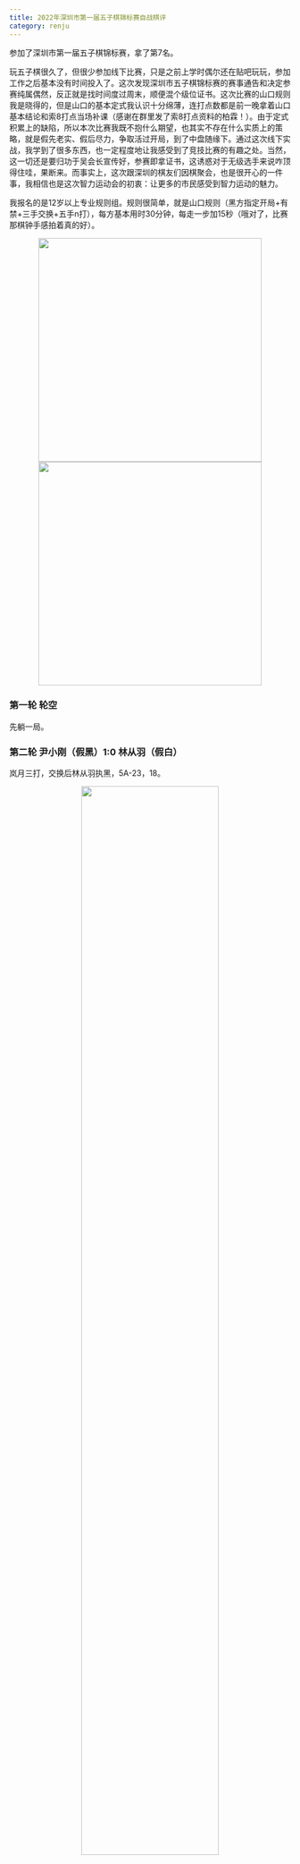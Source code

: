 ```yaml
---
title: 2022年深圳市第一届五子棋锦标赛自战棋评
category: renju
---
```


参加了深圳市第一届五子棋锦标赛，拿了第7名。

玩五子棋很久了，但很少参加线下比赛，只是之前上学时偶尔还在贴吧玩玩，参加工作之后基本没有时间投入了。这次发现深圳市五子棋锦标赛的赛事通告和决定参赛纯属偶然，反正就是找时间度过周末，顺便混个级位证书。这次比赛的山口规则我是晓得的，但是山口的基本定式我认识十分绵薄，连打点数都是前一晚拿着山口基本结论和索8打点当场补课（感谢在群里发了索8打点资料的柏霖！）。由于定式积累上的缺陷，所以本次比赛我既不抱什么期望，也其实不存在什么实质上的策略，就是假先老实、假后尽力，争取活过开局，到了中盘随缘下。通过这次线下实战，我学到了很多东西，也一定程度地让我感受到了竞技比赛的有趣之处。当然，这一切还是要归功于吴会长宣传好，参赛即拿证书，这诱惑对于无级选手来说咋顶得住哇，果断来。而事实上，这次跟深圳的棋友们因棋聚会，也是很开心的一件事，我相信也是这次智力运动会的初衷：让更多的市民感受到智力运动的魅力。

我报名的是12岁以上专业规则组。规则很简单，就是山口规则（黑方指定开局+有禁+三手交换+五手n打），每方基本用时30分钟，每走一步加15秒（哦对了，比赛那棋钟手感拍着真的好）。

<p align="center" >
  <img 
    src="https://user-images.githubusercontent.com/16990861/208456374-e25fbea5-3c1f-403e-80e4-d3fa9bee7e29.JPG" 
    height="400"
  />
  <img 
    src="https://user-images.githubusercontent.com/16990861/208316093-b3d281ee-38b3-4df4-bac9-e3bc6e29cd51.JPG" 
    height="400"
  />
</p>

### 第一轮 轮空

先躺一局。

### 第二轮 尹小刚（假黑）1:0 林从羽（假白）

岚月三打，交换后林从羽执黑，5A-23，18。

<p align="center" >
  <img 
    src="https://cdn.jsdelivr.net/gh/EthanLin-TWer/cdn-images/blog/20230108234412.png" 
    width="70%"
  />
</p>

由于不擅长下激烈的对攻局面，所以正常情况下我很少主动开名岚山新几类局面，所以小刚叫岚月三打我就想，得，真是怕啥来啥。记得岚月三打是平衡局面，快速回忆了一下几个白4的三打点我还记得，能试着下下，于是我换了。白打立4，一二打点我记得，三打通瑞星二打，在我眼里显然是实战的四打可能导致更激烈的交换。我当时心态是虽然不太知道这个后面定式，但是既然结论平衡那么黑棋一定有解，这是我的第一盘棋，拿来好好算一算，激发一下状态。于是我选择了实战四打。后来小刚表示，这个5他也没有准备，赛前主要是针对二打黑5做了一些准备，我无意中避开了研究。但是赛后才发现我记错了结论，四打其实是白优的局面。

<p align="center" >
  <img 
    src="https://user-images.githubusercontent.com/16990861/208305339-d0a7e36c-2b77-4fa5-8bc0-4300c2b1ee4f.png" 
    width="250"
  />
</p>

实战6意料之中。黑7在实战7和6左上花费了一些时间，实战7主要也是考虑实战这个8，因为挡2成双2是正常的实战逻辑。实际上，这里7-8似乎更强，实战的黑7白棋直接活三可以必胜（见下两图），但是这几路进攻的思路实战算不清楚应该很难直接走出。

<p align="center" >
  <img 
    src="https://user-images.githubusercontent.com/16990861/208305349-bf3bc4d0-7625-4f46-aaec-c34e827088e1.png" 
    width="250"
  />
  <img 
    src="https://user-images.githubusercontent.com/16990861/208305391-e4975336-4e20-415e-b178-c9aeb20a01cf.png" 
    width="250"
  />
</p>

（上两图：白8必胜）

<p align="center" >
  <img 
    src="https://user-images.githubusercontent.com/16990861/208305473-ea6dfdc6-571f-4384-9059-862758568962.png" 
    width="250"
  />
</p>

以下黑9-17也是我实战预想之中的交换，白10、12唯一，16也是可预见的交换。至此白棋下方激烈的对攻消失了，然后黑棋上方还留下三个活二。走到这里，我觉得我活过开局的目标已经达成，状态也得到了一定程度的预热，布局策略上是成功的。我当时对局面的判断甚至还是黑优。但其实，这里局面仍然是白稍优，而且后续变化仍然非常复杂。无论如何，这种局势判断上的偏差使得白18后，我一直在寻找VCT。

<p align="center" >
  <img 
    src="https://user-images.githubusercontent.com/16990861/208305882-0d60cfd0-fbaa-4b7b-a5eb-5b54182f29e8.png" 
    width="250"
  />
</p>

黑19-25就是这种思路下的产物。黑棋左边的VCT由于白反四的存在无法成立，但有25的存在左边的线路即可先手成立，这个发现使我眼前一亮，以至于我发现26的手段后也并未仔细验算，只是下意识认为黑防住白四三后左边白棋仍然需要补一手，完全没有发现白棋这里的必胜形。实战26后黑棋恍然大悟，但为时已晚。此时黑棋剩余用时记得仍有7分钟左右。

**总结**：

* 黑25之后有侥幸心理，没算清楚变化就落子，导致还有不少时间就速败了。而且这里没有意识到局面的复杂程度。脱谱第一手就应该长考（事实上，现场下完这盘棋后我也迅速调整了这个心态，这在后面的对局中也有体现）
* 黑19之后应当思考除了VCT以外的思路，比如20单挡一手的变化（见下图）（不一定更好，只是说思路缺失）。即实战中我在攻防转换之间缺乏层次，刚看到一点优势便往VCT的方向硬算，而忽略了验证优势、（通过攻防结合、做棋等方式）扩大优势的思路。
* 这盘棋从开局上讲我觉得不算失败，下出了实战角度还算可以一战的黑7（但我相信优秀的段位棋手或者有研究的话这里还是可以直接杀的）以及后面9-17的交换，达成了我总体上“活过开局”的比赛策略

### 第三轮 林从羽（假黑）1:0 王可（假白）

疏星二打，不交换，5A-6。

<p align="center" >
  <img 
    src="https://user-images.githubusercontent.com/16990861/208306912-67e46b04-af75-4504-809f-58b2fe05fc82.jpg" 
    width="70%"
  />
</p>

吸取上一轮的教训，这一轮我假黑。我的想法是首先应该避免任何可能速败的变化，于是我开疏星二打，黑白都行，反正我也不会。

白棋没有交换，并且给出了非最强4的打点。虽然我不知道这个4的结论（第4手就脱谱哈哈哈），但是我仍然感觉到黑棋此处的优势，记得疏星非最强4是有多个必胜点的。黑5-6活三通花月必然必胜，上面不少黑5可能直接通回疏星的变化过于复杂或平衡。由于我的目标是平衡即可走，因此我看到实战黑5时，只验证了实战白6和6-7两个白棋看来有材料的变化，验证黑棋不丢失后即走出这个黑5的打点。

白6-12的交换预想之中，对白棋来说并非完全不好，黑棋仍有优势，但是实战时我看不清楚胜点。13的选择我还考察过13-K10和13-15两个点：直接走K10感觉差点材料，并且白棋有材料，我担心在这个地方直接形成纠缠减少黑棋连接；13-15，14-13防死黑棋往左下过渡的空间，我担心黑棋被逼上非必胜即必败的局面。因此移形换位一下，考虑到14不能直接防黑棋眠三，14穿活二中间几乎可以预见的下法，黑棋仍然有一定的优势，因此我选择了实战13。

但实战13其实不好，14-15黑棋优势骤减。遗憾的是，白棋似未发现黑棋实战15-15活三后，16-21只能上挡并给黑棋下方留下必胜形的线路，实战14挡眠三。简单验算后黑棋走出实战胜法。

**复盘**：

经查阅，这个黑5是三打，黑必胜。但是我手头没谱，简单拆了一下，后面的必胜线路仍然非常复杂，完全不是实战能精确计算的复杂度。实战走到12都仍然是黑必胜的，但是13走丢必胜。这里简单拆一些变化：

<p align="center" >
  <img 
    src="https://user-images.githubusercontent.com/16990861/211805312-f6c67eca-b8a0-453c-82b5-50bb877cc307.png" 
    width="250"
  />
  <img 
    src="https://user-images.githubusercontent.com/16990861/211799262-33e9c5a7-4f74-4b8e-b750-44c7ce4bf288.png" 
    width="250"
  />
</p>

上图左是10直接防活二的变化，15-17使得此局面的VCT成立。25后黑上下有胜。

上图右是12挡左的变化，13此局面下要点，材料足够黑必胜！但14、16仍然非常强的防御，17后黑胜。

<p align="center" >
  <img 
    src="https://user-images.githubusercontent.com/16990861/211806916-91cf7628-3b12-4ff7-ae70-e2f2043592e0.png" 
    width="250"
  />
  <img 
    src="https://user-images.githubusercontent.com/16990861/211807087-3c7e1ca5-647a-4b4f-8c7f-101ec384cfb7.png" 
    width="250"
  />
  <img 
    src="https://user-images.githubusercontent.com/16990861/211808350-9ba9e6d1-297d-4345-8642-c811d357f769.png" 
    width="250"
  />
</p>

上图13弹性强，黑必胜！右上存在通三路做棋要点，左下与黑眠三联系存在VCT，白棋很难兼顾。

上图左14直接挡住黑左下做棋可能，则15黑必胜。横线的活二与黑眠三有联系。16防守略举一例，黑17后白难以兼顾，黑胜。

上图中14尝试兼顾黑棋上下两块防守，但15巧妙利用黑眠三与上方联系，16只能上挡，此后黑下方成必胜形。

上图右14直接打断黑棋与上方联系，则黑棋左下直接必胜。

<p align="center" >
  <img 
    src="https://user-images.githubusercontent.com/16990861/211808710-e692f197-1b8a-41af-98d6-c137e3c7b2f0.png" 
    width="250"
  />
</p>

上图白8逆止。黑9看似自然的做棋+限制，但是白10-14意外的强防。我未发现黑必胜。

**总结**：

* 为什么实战地毯不了必胜的13呢？我想主要是计算力的问题。由于对自己的计算力不自信，因此不敢投入时间、增加计算深度，只敢走感觉棋感还行但其实很亏的实战13。需要加强计算力：提升计算速度、提升1步VC2+后续10步VCT的左右的线路计算能力
* 深感定式积累还是非常必须的。很多结论必胜的打点，其实后面仍然非常长，对上非顶尖棋手，实战中仍然是非常可下的（菜鸡的乐趣）。常见的两打必胜应该熟悉（[如屏蔽所说](https://tieba.baidu.com/p/5492541782?pid=118422018944&cid=0#118422018944)）

### 第四轮 李柏霖（假黑）0:1 林从羽（假白）

寒星四打，交换后林从羽执黑，5A-8，12，13。

<p align="center" >
  <img 
    src="https://user-images.githubusercontent.com/16990861/208308377-c0485dbe-7e6f-46bc-abf9-4544beff2765.jpg" 
    width="70%"
  />
</p>

柏霖谱量充足，对我来说策略仍然是活过开局拼中盘。我假后，省去了想开局的烦恼。柏霖给出寒星四打，打点我晓得，稍加思索决定执黑，由我决定变招可能。黑7、黑9的定式没有走错。白12后，黑13进行了一定时间的考虑，决定走实战13。这一手后续查阅似乎是必败，但总之当时我既不清楚定式下法，白棋似乎也一时想不起来正确打点。白棋在思考14、16的下法消耗了约10分钟左右时间，黑棋在上半盘落后的时间被稍微追回。

<p align="center" >
  <img 
    src="https://user-images.githubusercontent.com/16990861/208309439-2b6e8b4e-38b3-4ef4-851c-36712022d520.png" 
    width="250"
  />
</p>

对于实战的14-20的交换，15、19的防守是必然，我利用白棋计算的时间已算清楚，逆止的话白棋都有简单的抓禁（见下图）；17是简化局面的下法，此点冲走对黑棋似也不亏。黑19防守后，20的手段可以预见。白20这个局部，我认为是能防住的。如果防住，那么我活过开局的策略就成功，黑白进入中盘较量；如果先手防住，那么将是黑棋优势。但是我清楚，这个局部变化仍然不少，需要仔细计算。

<p align="center" >
  <img 
    src="https://user-images.githubusercontent.com/16990861/208309397-ff5a21be-dd32-4a06-a0df-4d47b09071bb.png" 
    width="250"
  />
  <img 
    src="https://user-images.githubusercontent.com/16990861/208309414-c66462d6-94a4-4780-8c60-1a8397d834fb.png" 
    width="250"
  />
</p>

（上两图：15、19逆止白棋胜法）

<p align="center" >
  <img 
    src="https://user-images.githubusercontent.com/16990861/208309645-47cf5ee3-49bf-4ecb-b3fc-22cd1b029791.png" 
    width="250"
  />
</p>

然而实战23必败，白简单4步抓三三……但是可能这个局部过于激烈，双方都在计算冲四交换后的局面先后，没有意识到这个地方存在速胜/速败，28错过抓禁。29后，白棋在此处的应对消耗了约15分钟左右时间，记得大约剩2-3分钟，黑棋大约剩下6-7分钟。32后，局面和时间上对黑棋一度变得有利。

<p align="center" >
  <img 
    src="https://user-images.githubusercontent.com/16990861/208309740-a58a3689-9f0c-43bf-a535-c08ebe28091d.png" 
    width="250"
  />
</p>

33寒星常见进攻，同时盖住26-16潜在的的眠三。在33的进攻方向上，我也考虑了下方的黑棋，19-29-31这条眠三可以借用到H3（29右下）这个点，但是如果黑棋33-K6直接向下活三，白棋挡下，此处我无把握局部有必胜。考虑到时间的限制，实战33联系上下是对白棋压力更大的下法，黑棋无需在右下主动先动手。如果34盖5-17的活二，则35-35仍然成立，随后上面随便团角对时限下的白棋仍然是巨大的压力。此时黑白都进入了快棋模式。

实战34是时限下合理的做法，做眠二尽量给黑棋进攻造成困扰。35、37仍然保持压力。38是自然的想法，但是否比盖黑眠二更急？不过总而言之，这里白棋没有时间做更多的考虑了，只能凭借棋感。

<p align="center" >
  <img 
    src="https://user-images.githubusercontent.com/16990861/208310216-fa1b1978-a994-4092-94b9-108206b8691a.png" 
    width="250"
  />
</p>

38后在上面材料足够，终于可以活39这个三，40挡后，上面黑顺利走出必胜。最后黑棋剩下约1-2分钟，白棋超时。

这盘棋的瑕疵在于黑23是简单必败，没能把局部思路通过计算力贯彻下来；黑13的理论必败对我现下的棋力和定式积累而言不算败招，如果白棋杀出来那确实是技不如人。除此之外，在对局策略上，在对阵心态上，在局面的转换和处理思路上，以及最后黑棋在时间下的进攻，我觉得还是不错的，充分发挥了自己当前的能力。

不过要特别感谢下柏霖兄弟在深圳五子棋群里分享的索8谱，这对我准备这次比赛有莫大的帮助。

**复盘**：

<p align="center" >
  <img 
    src="https://user-images.githubusercontent.com/16990861/211810847-6e56b348-5dec-4dbe-8d81-f4a1d8307e20.png" 
    width="250"
  />
</p>

对于实战13，14-18是必胜的定型手法，白棋在左边出棋。黑19挣扎后左边局部黑棋再无强防。

正确的13定式我也还没拆出来，可能要么是13-16，要么是13直接中间活三。有空再找人问问。

<p align="center" >
  <img 
    src="https://user-images.githubusercontent.com/16990861/211812734-cb43bc22-b6b4-4ac7-88ad-4e9b4f84d303.png" 
    width="250"
  />
  <img 
    src="https://user-images.githubusercontent.com/16990861/211814725-9f25eb42-bf99-4fba-914d-9cbb1d10c698.png" 
    width="250"
  />
</p>

实战白20后左下这个局部，由于这里变化过多，我一时不知道如何计算、如何评价局面优劣，从复盘角度看，黑棋在左下局部的任务是先手处理好白棋后腾出手到上面做棋进攻。那么计算的重点就在于找到一条路线使黑棋可以尽量先手处理好这个局部。基于这个思路，实战21其实不错，11-21的活二诱使白棋再管一手。白22后上图左23基本唯一。如果24在局部再强行进攻交换，那么黑棋抢到黑27、白28再防守下方局部后，相当于黑棋先手借到一个27-19-5的眠三到上方局部做棋，这条线路是符合“黑棋先手处理下方局部”这个思路的。

上图右，那么如果23后白24直接盖死黑棋上方，25能否联系下方所有子力在这个局部杀掉？这也关系到黑棋在这个局部作战方向成功与否。我没继续往下拆那么深了，提供一些思路。

**总结**：

* 这盘棋在定式不熟（13走出必败）、局部计算未能贯彻（23简单必败）的瑕疵下，剩余部分的思路还是清楚的：白14走丢必胜黑棋成功活过开局、黑15-19准确防守、白20后对局部任务和形势的判断、以及黑33后黑棋在快棋下将优势转化为胜势
* 白20、22后这种局部的中盘计算，在众多局部没有必胜必败的线路中，如何结合局部和全局的战略找到一条符合要求的线路，可以是日后中盘计算练习的方向

至此，第一日的赛程就结束了。从赛场离开，感觉脑子像被人打了一顿一直隐隐作疼，这是一种费脑的感觉。没参加比赛前，只觉得下棋累，但没体验过这么累。我本来只是想来打个酱油混个证书，但是第一天比赛结束我积3分并列第一，确实有点始料未及。一方面我觉得这已经超出我原本预期我已经很满足了，一方面又觉得每一盘棋还是都应该认真对待。在这两种心态的反复游移下，我觉得还是略微有点影响到了我第二天的比赛，精神上有了些松散和动摇。

### 第五轮 廖欣煜（假黑）1:0 林从羽（假白）

山月二打，交换后林从羽执黑，5A-G7。

<p align="center" >
  <img 
    src="https://user-images.githubusercontent.com/16990861/208311345-b1d46103-8942-4656-a5d5-ba810ef76354.jpg" 
    width="70%"
  />
</p>

由于平时下棋少，这是我第一次在实战中对线段位棋手，说实在，心里还是有点开心的。

欣煜开局。我有预感，他有可能会对我开名岚山新。为什么呢？因为第一天在局间休息时，我们简单聊过岚月三打那个局面，他问岚月白优我为什么要换呢，我说因为感觉后面对攻太复杂，怕拿白算不出或遇到准备。我第一次打比赛，这可能是他对我唯一能拿到的信息：不愿意激烈对攻。那么他就可能会给我开开局激烈定型或者必胜必败的生死局。那么激烈定型的开局，我估计就是名岚山新。所以我比赛前还是快速翻了一下这四个开局的打点。

猜是让我猜中了，但是山月二打我是没想到，真的生死局。那么交换是必须的，换，换了让对手打4手再说。然后白棋打下了这个对侧的白4。我努力回想这个4的打点，然后墨菲定律就发生了：我想不起来正确的打点是直接挡活二还是团角（实战5）了，因为另外一侧的4里团角5是必胜点。就在这时，我凭借不知哪里来的勇气觉得团角5看着不错“应该”必胜，甚至竟然没有验证实战白6直接挡团角变化的应对，就打了实战5这个点。

实战白6之后我隐约感觉有点不妙，但是因为此时我仍然坚信黑5应该是正确的打点，并没有放弃找寻黑7的应对。验算了所有直接挡的防点都简单被抓后，我想到对攻的思路，那么对攻点只有实战的7，我就直接拍了。此时我还觉得黑白可战，说白了确实是不擅长处理对攻局面：判断失衡，逃避验算，更多是心态和计算力上有点虚。

白8-12的交换夺回先手不难验算，此后白胜毫无悬念，比赛草草结束。事后复盘，欣煜说比较强的7是下图这个，他构想了8和10的走法，但没完全算到必胜。这路变化也确实是杀了，实战即便真的走到这个7，相信白棋也不难现场杀出。

<p align="center" >
  <img 
    src="https://user-images.githubusercontent.com/16990861/208311941-20047d69-810b-4dbd-b813-22521d3dedd7.png" 
    width="250"
  />
</p>

棋评开头说过了，由于本次比赛我的大策略是顺利开局进中盘，而我潜意识里对开局的部分有个错误的认知，即开局部分“打完五手n打点”就算完成任务。因此开局打点我一方面依赖于记打点，一方面打点不知道时潜意识里又觉得“开局”不应该占用很长的时间，倾向于匆匆确认打点而不多加验算。这种潜意识里的想法导致我在本局甚至没有仔细验算两个黑5打点的位置就匆匆应战，对生死局甚无敬畏。事后复盘，正确一打5的变化并不复杂，经过简单的分析实战完全有可能走到黑优（虽然对手不一定会给你留一打），这跟实战速败是天差地别。

**复盘**：

<p align="center" >
  <img 
    src="https://user-images.githubusercontent.com/16990861/211816762-692f5fb7-41d3-4df1-9146-432e895c92e1.png" 
    width="250"
  />
  <img 
    src="https://user-images.githubusercontent.com/16990861/211816835-ee42609a-f8e0-41bc-ba2d-3605c6f78117.png" 
    width="250"
  />
  <img 
    src="https://user-images.githubusercontent.com/16990861/211816899-807a79cb-e55a-499c-9040-41aa2fe7cc1b.png" 
    width="250"
  />
</p>

上图正确的一打5，几个常见的6变化。

<p align="center" >
  <img 
    src="https://user-images.githubusercontent.com/16990861/211816618-b79f4b7c-15d5-4833-8ed7-bf48f39ff14d.png" 
    width="250"
  />
</p>

二打黑5同样必胜，但是后续变化似乎仍然非常复杂。查阅了李洪斌老师的[《五子棋实战必读》](https://book.douban.com/subject/4828469/)，只提到一句“后续变化复杂难解”。略举一例，上图白6后如果黑7进攻，则一路唯一的交换到白18，以下黑胜如何我未拆出，等我有Windows电脑再查一下屏蔽的14地毯谱。

**总结**：

* 这局开局的速败，除了定式积累方面的原因，我想更多还是比赛经验少了。开局打点并不是随便选几个打点打完就完，开局阶段的前5手作为棋局的开始，也不是必须要快速结束，时间在整个棋局过程中的流逝是不均等的。开局打点要验算几个东西：哪几个点能打（必胜OR优势OR平衡），以及后续的基本变化。算越多越好。如果开局中了研究或者相当不确定，需要的时候，你直接花一半到三分之二的时间来验算都是应该的。本局的5手打点就应该算到实战5之后的必败、其他的五手及后续多个6的基本可能变化
* 同理，要多刻意练习下激烈的对攻局面。对攻局面跟平衡局面不同之处在于：平衡局面没有显著的必胜必败，线路的选择主要取决于你对局面的理解；而对攻局面的结论变化可能相当剧烈，局面各种唯一，走错一手就马上必败，经过激烈的对攻最终有可能定型成为某一方必胜或者平衡，但这些都需要非常透彻的计算才能得到结论。在不明确的时候不要急于落子，一定要验算清楚再落子。

### 第六轮 林从羽（假黑）1:0 吴圣仰（假白）

花月六打，不交换，5A-6，J10，24，J8，J7。

<p align="center" >
  <img 
    src="https://user-images.githubusercontent.com/16990861/208312372-fba67ae5-d6bc-4c55-8d54-6166e811348c.jpg" 
    width="70%"
  />
</p>

花月六打，因为局面不会太激烈，我下黑白都行。但对手没有走最强4。这个局面，我记得看索8谱的时候是有6个以上的黑必胜/大优打点，吸取上一局的教训，我把给出的每个打点（除了一二打）白棋有反击的下法（主要是一些团角做二的下法）都过滤了一遍，给出六打，没有问题。

白6做活二，是实战尽可能复杂化局面的下法。黑7-11容易想到的应对，但黑11花费了黑棋不少时间去验算防点，此外我还考虑过11-29通三路的变化，但12-11后局势过于复杂，感觉黑棋亏很多。对于实战的11，我主要验算了12往外盖住斜活二的变化，黑棋能不能VCT或至少取得优势，考虑到白棋做长连必须，之后横线眠三并无法减弱黑棋的优势（如下图），我才拍下这个11。

<p align="center" >
  <img 
    src="https://user-images.githubusercontent.com/16990861/208313202-cc679bc8-1f6b-40f9-aa5e-2e2445275962.png" 
    width="250"
  />
</p>

实战的12倒没在我的考虑范围之内。考虑到跳三后白棋仍然必须牺牲眠三冲出长连，并且黑棋牵制到G9这个点，白棋没有VCT，黑棋可以接受。这里我花了一些时间验算黑棋不会速败后就走了13。白棋没花过多时间走出14-18的交换，但19防守后局面过于复杂且黑棋仍然明显占优。这里白棋花了大量时间计算防守。白20有一些小陷阱，除了横线上的四三外，I线上还存在抓三三的手段。黑21、23应对无误。之后白棋再无法防守，黑棋一套VCT取胜。此时黑棋剩余不到一分钟时间，主要是前期在确认黑7和11上花费了较长时间。

但复盘拆解时，发现实战14直接挡左反活三、16防活二意外强悍，黑大优似乎将变成小优或平衡。这也意味着12是强防，黑11甚至黑7不是最强的必胜手段。

<p align="center" >
  <img 
    src="https://user-images.githubusercontent.com/16990861/211819367-e68c6b6a-b438-4783-a584-2b3cf8942860.png" 
    width="250"
  />
</p>

**复盘**：

<p align="center" >
  <img 
    src="https://user-images.githubusercontent.com/16990861/211817478-916b9f71-c98a-49ce-bb13-fc42f15b4937.png" 
    width="250"
  />
  <img 
    src="https://user-images.githubusercontent.com/16990861/211817303-c98e8a76-54bc-433d-b8e5-b3965f830c80.png" 
    width="250"
  />
</p>

这个5说是必胜，但是针对白6的防守，黑7的必胜究竟在什么地方我也不太确定。上图左黑7直接挡住白活二，白8做活二，黑9再盖回来仍然有优势，棋形有点像云月最强4的三打必胜，但具体必胜线路（若有）目测很深，完全看不出来；上图右黑7是群友的建议，随手一摆感觉后续变化同样复杂。都不是实战能走出来的必胜。

<p align="center" >
  <img 
    src="https://user-images.githubusercontent.com/16990861/211819301-fb2523c9-3fba-49fb-84a1-158cfce47943.png" 
    width="250"
  />
</p>

上图是针对实战12的其他可能思路，软件拆的。黑13不往左边跳三，而是13、15往右上做局部强杀。但老实说，这个局部在实战眼光看起来并不够“强”，怎么看怎么不像必胜，而且还要考虑白棋左边的各种交换。然后白棋16-22一套骚交换之后，黑棋做23-27的交换。软件思路，看看就行。

**总结**：

* 不可否认，白棋未走最强4给黑棋建立了打点上的优势，因为花月六打是平衡，本意是黑棋求一个可战的局面拼中盘。但复盘来看，这种优势在实战层面仍然远远达不到人脑必胜，后面的每一步仍然需要仔细计算，不能因为必胜的结论在心理上有所松懈。从这个角度看，这盘棋的胜利有不少运气成分
* 对实战白12的忽略显示了我计算的盲区。一般来说，你走完双二之后，应该计算的防点有：4个活二的直接防守点、反击点、交换、其他诡异的空间/线路防点。

### 第七轮 林从羽（假黑）0:1 林国玲（假白）

明星二打，交换后林国玲执黑，5A-7。

<p align="center" >
  <img 
    src="https://user-images.githubusercontent.com/16990861/208314335-e8ada75e-5005-4dbd-b23b-82323d0d1c77.jpg" 
    width="70%"
  />
</p>

最后一轮，不知为何，我的心情变得相对轻松，失去了很强的求胜欲，就想开开心心下盘棋然后回家。然后我本以为最后一轮我是白棋，不是开局方，因为上一局我已经持黑。得知我持黑的情况下，我忽然有了平时没有的想法，那就是试试我很久以前准备的一个骗招，看看效果如何。其实，在第一天赛程结束，得知我第二天可能对阵林国玲的时候，我就有了这个想法，拿激烈的黑优对攻局面让黑棋走，但是当时始终觉得不太稳妥，原因是无法确保对手会交换，以及这个局面后续的攻击能力如何。然而，由于我在最后一轮这不太谨慎的轻松心情，以及我前面提到的，第一天赛程结束后对于我自己目标本身的游移不定，导致了我在这一轮的冒险倾向增加了😂于是我开局铤而走险，最后死了。

为了引出这个骗招以及确保对手交换，我开出了明星二打。考点在二打。对手毫不犹豫交换，然后对手似乎不熟悉二打谱上的必胜点，黑7脱了我的谱😂但是我想着脱谱那就是必胜没走到，那就拼拼中盘么。然后后面没防住，就这么个故事。

下这盘棋的时候，我和国玲都积4分，小刚4.5分，廖欣煜5分，黄洛桐4.5分。最后小刚和洛桐都没胜。如果我跟国玲的这局心态稳一些，争取一胜或守和，那我是有冲第二名的希望的，那怎么着不比第7好点😂痛，太痛了。

不过比赛心态在波动这件事本身也是比赛经验缺乏的一部分。这局棋赛后，国玲认为白棋给黑棋明星两打必胜是错误的，就算你准备了骗招，本身黑也是大优，稳稳地控盘你有啥办法？策略上还是应该稳一些，实在不行下下疏星一打，走一走都可以。虽然我还是觉得，黑大优本身不是问题，但确实对于明星二打来说黑棋太优了，你准备的骗招够不够激烈、对手走不出但能不能控住、你能力是否足够顶到黑棋出现失误，等等都是决定骗招是否生效的因素。在这最后一轮，由于偶然的灵光而决定用骗，从成绩的角度出发，确实有些不谨慎。不过就这样吧，一场失败也足以验证许多东西，我觉得这学费也没白交。

## 收获和总结

* 定式准备和计算力是打比赛的硬实力。如果还想好好玩，那山口的基本定式和快速可靠的计算力还是需要课后练习的
* 如果打点不熟，一定要做尽可能多的验算，确保有后续方案后再落子。这件事很明显，但有时缺乏耐心、心态漂浮时就会忽略
* 除了打点，脱谱的第一手或局面的关键点一定要停下来验算，直接砸一半时间，避免有时间但是速败。一定要避免可以算但是没算清楚就落子
* 下来多刻意练习下激烈对攻的局面，把名岚山新的一二打必胜熟悉一下


最后的最后，感谢深圳市棋协和各位工作人员的辛勤工作，让我们作为选手能够参加比赛、以棋会友，在深圳找到一起玩棋的小伙伴。这次赛事的组织，我觉得也非常成功，秩序井然，能够看出主办方的丰富经验和细致用心。庆祝深圳市第一届五子棋锦标赛顺利闭幕，也期待下一次比赛的到来！
